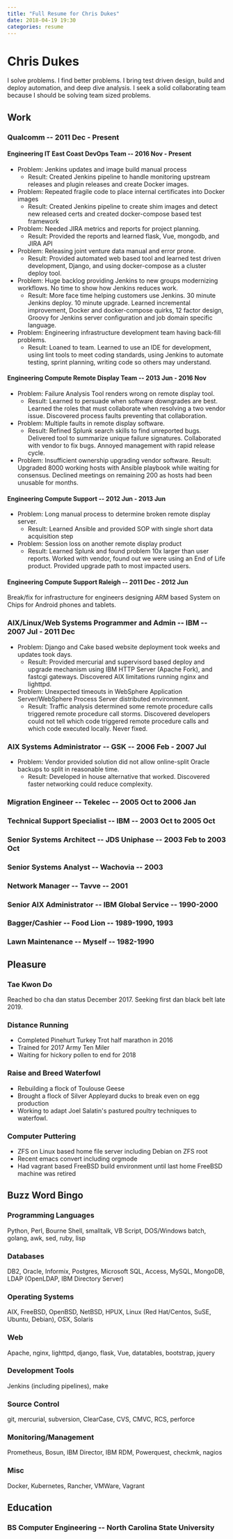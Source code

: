 ```yaml
---
title: "Full Resume for Chris Dukes"
date: 2018-04-19 19:30
categories: resume
---
```

# Chris Dukes

I solve problems.  I find better problems.  I bring test driven design, build and deploy automation, and deep dive analysis.  I seek a solid collaborating team because I should be solving team sized problems.

## Work

### Qualcomm -- 2011 Dec - Present

#### Engineering IT East Coast DevOps Team -- 2016 Nov - Present

* Problem: Jenkins updates and image build manual process
  * Result: Created Jenkins pipeline to handle monitoring upstream releases and plugin releases and create Docker images.
* Problem: Repeated fragile code to place internal certificates into Docker images
  * Result: Created Jenkins pipeline to create shim images and detect new released certs and created docker-compose based test framework
* Problem:  Needed JIRA metrics and reports for project planning.
  * Result:  Provided the reports and learned flask, Vue, mongodb, and JIRA API
* Problem:  Releasing joint venture data manual and error prone.
  * Result:  Provided automated web based tool and learned test driven development, Django, and using docker-compose as a cluster deploy tool.
* Problem:  Huge backlog providing Jenkins to new groups modernizing workflows.  No time to show how Jenkins reduces work.
  * Result: More face time helping customers use Jenkins.  30 minute Jenkins deploy.  10 minute upgrade.  Learned incremental improvement, Docker and docker-compose quirks, 12 factor design, Groovy for Jenkins server configuration and job domain specific language.
* Problem:  Engineering infrastructure development team having back-fill problems.
  * Result: Loaned to team.  Learned to use an IDE for development, using lint tools to meet coding standards, using Jenkins to automate testing, sprint planning, writing code so others may understand.

#### Engineering Compute Remote Display Team -- 2013 Jun - 2016 Nov

* Problem:  Failure Analysis Tool renders wrong on remote display tool.
  * Result:  Learned to persuade when software downgrades are best.  Learned the roles that must collaborate when resolving a two vendor issue.  Discovered process faults preventing that collaboration.
* Problem:  Multiple faults in remote display software.
  * Result: Refined Splunk search skills to find unreported bugs.  Delivered tool to summarize unique failure signatures.  Collaborated with vendor to fix bugs.  Annoyed management with rapid release cycle.
* Problem:  Insufficient ownership upgrading vendor software.
  Result:  Upgraded 8000 working hosts with Ansible playbook while waiting for consensus.  Declined meetings on remaining 200 as hosts had been unusable for months.

#### Engineering Compute Support -- 2012 Jun - 2013 Jun

* Problem:  Long manual process to determine broken remote display server.
  * Result: Learned Ansible and provided SOP with single short data acquisition step
* Problem:  Session loss on another remote display product
  * Result:  Learned Splunk and found problem 10x larger than user reports.  Worked with vendor, found out we were using an End of Life product.  Provided upgrade path to most impacted users.

#### Engineering Compute Support Raleigh -- 2011 Dec - 2012 Jun

Break/fix for infrastructure for engineers designing ARM based System on Chips for Android phones and tablets.

### AIX/Linux/Web Systems Programmer and Admin -- IBM -- 2007 Jul - 2011 Dec

* Problem: Django and Cake based website deployment took weeks and updates took days.
  * Result:  Provided mercurial and supervisord based deploy and upgrade mechanism using IBM HTTP Server (Apache Fork), and fastcgi gateways.  Discovered AIX limitations running nginx and lighttpd.
* Problem:  Unexpected timeouts in WebSphere Application Server/WebSphere Process Server distributed environment.
  * Result:  Traffic analysis determined some remote procedure calls triggered remote procedure call storms.  Discovered developers could not tell which code triggered remote procedure calls and which code executed locally.  Never fixed.

### AIX Systems Administrator -- GSK -- 2006 Feb - 2007 Jul

* Problem:  Vendor provided solution did not allow online-split Oracle backups to split in reasonable time.
  * Result:  Developed in house alternative that worked.  Discovered faster networking could reduce complexity.

### Migration Engineer -- Tekelec -- 2005 Oct to 2006 Jan

### Technical Support Specialist -- IBM -- 2003 Oct to 2005 Oct

### Senior Systems Architect -- JDS Uniphase -- 2003 Feb to 2003 Oct

### Senior Systems Analyst -- Wachovia -- 2003

### Network Manager -- Tavve -- 2001

### Senior AIX Administrator -- IBM Global Service -- 1990-2000

### Bagger/Cashier -- Food Lion -- 1989-1990, 1993

### Lawn Maintenance -- Myself -- 1982-1990

## Pleasure

### Tae Kwon Do

Reached bo cha dan status December 2017.  Seeking first dan black belt late 2019.

### Distance Running

* Completed Pinehurt Turkey Trot half marathon in 2016
* Trained for 2017 Army Ten Miler
* Waiting for hickory pollen to end for 2018

### Raise and Breed Waterfowl

* Rebuilding a flock of Toulouse Geese
* Brought a flock of Silver Appleyard ducks to break even on egg production
* Working to adapt Joel Salatin's pastured poultry techniques to waterfowl.

### Computer Puttering

* ZFS on Linux based home file server including Debian on ZFS root
* Recent emacs convert including orgmode
* Had vagrant based FreeBSD build environment until last home FreeBSD machine was retired

## Buzz Word Bingo

### Programming Languages

Python, Perl, Bourne Shell, smalltalk, VB Script, DOS/Windows batch, golang, awk, sed, ruby, lisp

### Databases

DB2, Oracle, Informix, Postgres, Microsoft SQL, Access, MySQL, MongoDB, LDAP (OpenLDAP, IBM Directory Server)

### Operating Systems

AIX, FreeBSD, OpenBSD, NetBSD, HPUX, Linux (Red Hat/Centos, SuSE, Ubuntu, Debian), OSX, Solaris

### Web

Apache, nginx, lighttpd, django, flask, Vue, datatables, bootstrap, jquery

### Development Tools

Jenkins (including pipelines), make

### Source Control

git, mercurial, subversion, ClearCase, CVS, CMVC, RCS, perforce

### Monitoring/Management

Prometheus, Bosun, IBM Director, IBM RDM, Powerquest, checkmk, nagios

### Misc

Docker, Kubernetes, Rancher, VMWare, Vagrant

## Education

### BS Computer Engineering -- North Carolina State University
